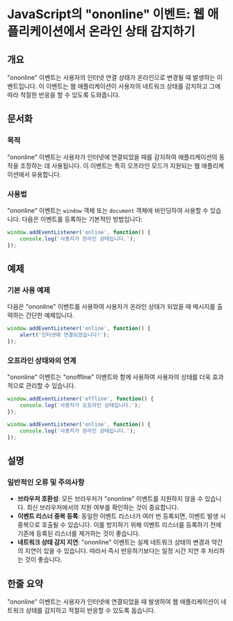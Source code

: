 <!--
Meta Description: # JavaScript의 "ononline" 이벤트: 웹 애플리케이션에서 온라인 상태 감지하기 ## 개요 "ononline" 이벤트는 사용자의 인터넷 연결 상태가 온라인으로 변경될 때 발생하는 이벤트입니다. 이 이벤트는 웹 애플리케이션이 사용자의 네트워크 상태를 감지하...
Meta Keywords: ononline, 이벤트는, 사용자가, 이벤트, window
-->

# JavaScript의 "ononline" 이벤트: 웹 애플리케이션에서 온라인 상태 감지하기

## 개요
"ononline" 이벤트는 사용자의 인터넷 연결 상태가 온라인으로 변경될 때 발생하는 이벤트입니다. 이 이벤트는 웹 애플리케이션이 사용자의 네트워크 상태를 감지하고 그에 따라 적절한 반응을 할 수 있도록 도와줍니다.

## 문서화
### 목적
"ononline" 이벤트는 사용자가 인터넷에 연결되었을 때를 감지하여 애플리케이션의 동작을 조정하는 데 사용됩니다. 이 이벤트는 특히 오프라인 모드가 지원되는 웹 애플리케이션에서 유용합니다.

### 사용법
"ononline" 이벤트는 `window` 객체 또는 `document` 객체에 바인딩하여 사용할 수 있습니다. 다음은 이벤트를 등록하는 기본적인 방법입니다:

```javascript
window.addEventListener('online', function() {
    console.log('사용자가 온라인 상태입니다.');
});
```

## 예제
### 기본 사용 예제
다음은 "ononline" 이벤트를 사용하여 사용자가 온라인 상태가 되었을 때 메시지를 출력하는 간단한 예제입니다.

```javascript
window.addEventListener('online', function() {
    alert('인터넷에 연결되었습니다!');
});
```

### 오프라인 상태와의 연계
"ononline" 이벤트는 "onoffline" 이벤트와 함께 사용하여 사용자의 상태를 더욱 효과적으로 관리할 수 있습니다.

```javascript
window.addEventListener('offline', function() {
    console.log('사용자가 오프라인 상태입니다.');
});

window.addEventListener('online', function() {
    console.log('사용자가 온라인 상태입니다.');
});
```

## 설명
### 일반적인 오류 및 주의사항
- **브라우저 호환성**: 모든 브라우저가 "ononline" 이벤트를 지원하지 않을 수 있습니다. 최신 브라우저에서의 지원 여부를 확인하는 것이 중요합니다.
- **이벤트 리스너 중복 등록**: 동일한 이벤트 리스너가 여러 번 등록되면, 이벤트 발생 시 중복으로 호출될 수 있습니다. 이를 방지하기 위해 이벤트 리스너를 등록하기 전에 기존에 등록된 리스너를 제거하는 것이 좋습니다.
- **네트워크 상태 감지 지연**: "ononline" 이벤트는 실제 네트워크 상태의 변경과 약간의 지연이 있을 수 있습니다. 따라서 즉시 반응하기보다는 일정 시간 지연 후 처리하는 것이 좋습니다.

## 한줄 요약
"ononline" 이벤트는 사용자가 인터넷에 연결되었을 때 발생하여 웹 애플리케이션이 네트워크 상태를 감지하고 적절히 반응할 수 있도록 돕습니다.